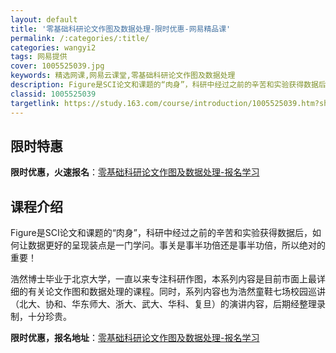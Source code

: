```yaml
---
layout: default
title: '零基础科研论文作图及数据处理-限时优惠-网易精品课'
permalink: /:categories/:title/
categories: wangyi2
tags: 网易提供
cover: 1005525039.jpg
keywords: 精选网课,网易云课堂,零基础科研论文作图及数据处理
description: Figure是SCI论文和课题的“肉身”，科研中经过之前的辛苦和实验获得数据后，如何让数据更好的呈现装点是一门学问。事关
classid: 1005525039
targetlink: https://study.163.com/course/introduction/1005525039.htm?share=1&shareId=1025206652&utm_campaign=share&utm_medium=iphoneShare&utm_source=&utm_u=1025206652
---
```


## 限时特惠

**限时优惠，火速报名**：[零基础科研论文作图及数据处理-报名学习](https://study.163.com/course/introduction/1005525039.htm?share=1&shareId=1025206652&utm_campaign=share&utm_medium=iphoneShare&utm_source=&utm_u=1025206652)

## 课程介绍

Figure是SCI论文和课题的“肉身”，科研中经过之前的辛苦和实验获得数据后，如何让数据更好的呈现装点是一门学问。事关是事半功倍还是事半功倍，所以绝对的重要！



浩然博士毕业于北京大学，一直以来专注科研作图，本系列内容是目前市面上最详细的有关论文作图和数据处理的课程。同时，系列内容也为浩然童鞋七场校园巡讲（北大、协和、华东师大、浙大、武大、华科、复旦）的演讲内容，后期经整理录制，十分珍贵。

**限时优惠，报名地址**：[零基础科研论文作图及数据处理-报名学习](https://study.163.com/course/introduction/1005525039.htm?share=1&shareId=1025206652&utm_campaign=share&utm_medium=iphoneShare&utm_source=&utm_u=1025206652)

